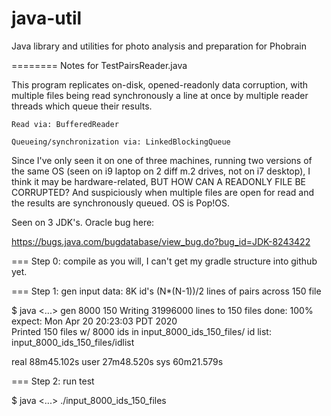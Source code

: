 # java-util
Java library and utilities for photo analysis and preparation for Phobrain 

======== Notes for TestPairsReader.java

This program replicates on-disk, opened-readonly data corruption, with multiple files being read synchronously a line at once by multiple reader threads which queue their results.

    Read via: BufferedReader

    Queueing/synchronization via: LinkedBlockingQueue

Since I've only seen it on one of three machines, running two versions of the same OS (seen on i9 laptop on 2 diff m.2 drives, not on i7 desktop), I think it may be hardware-related, BUT HOW CAN A READONLY FILE BE CORRUPTED? And suspiciously when multiple files are open for read and the results are synchronously queued. OS is Pop!OS.

Seen on 3 JDK's. Oracle bug here:

https://bugs.java.com/bugdatabase/view_bug.do?bug_id=JDK-8243422

=== Step 0: compile as you will, I can't get my gradle structure into github yet.

=== Step 1: gen input data: 8K id's (N*(N-1))/2 lines of pairs across 150 file

$ java <...> gen 8000 150
Writing 31996000 lines to 150 files
done: 100%  expect: Mon Apr 20 20:23:03 PDT 2020                       
Printed 150 files w/ 8000 ids
        in input_8000_ids_150_files/ id list: input_8000_ids_150_files/idlist

real    88m45.102s
user    27m48.520s
sys     60m21.579s

=== Step 2: run test

$ java <...> ./input_8000_ids_150_files
